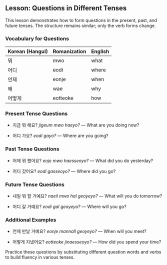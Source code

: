 ## Lesson: Questions in Different Tenses

This lesson demonstrates how to form questions in the present, past, and future tenses. The structure remains similar; only the verb forms change.

### Vocabulary for Questions

| Korean (Hangul) | Romanization | English |
|-----------------|--------------|---------|
| 뭐              | mwo          | what    |
| 어디            | eodi         | where   |
| 언제            | eonje        | when    |
| 왜              | wae          | why     |
| 어떻게          | eotteoke     | how     |

### Present Tense Questions

- 지금 뭐 해요?
  *jigeum mwo haeyo?* — What are you doing now?

- 어디 가요?
  *eodi gayo?* — Where are you going?

### Past Tense Questions

- 어제 뭐 했어요?
  *eoje mwo haesseoyo?* — What did you do yesterday?

- 어디 갔어요?
  *eodi gasseoyo?* — Where did you go?

### Future Tense Questions

- 내일 뭐 할 거예요?
  *naeil mwo hal geoyeyo?* — What will you do tomorrow?

- 어디 갈 거예요?
  *eodi gal geoyeyo?* — Where will you go?

### Additional Examples

- 언제 만날 거예요?
  *eonje mannall geoyeyo?* — When will you meet?

- 어떻게 지냈어요?
  *eotteoke jinaesseoyo?* — How did you spend your time?

Practice these questions by substituting different question words and verbs to build fluency in various tenses.